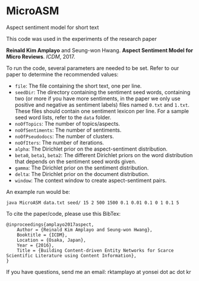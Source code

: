 # MicroASM
Aspect sentiment model for short text

This code was used in the experiments of the research paper

**Reinald Kim Amplayo** and Seung-won Hwang. **Aspect Sentiment Model for Micro Reviews**. _ICDM_, 2017.

To run the code, several parameters are needed to be set. Refer to our paper to determine the recommended values:
- `file`: The file containing the short text, one per line.
- `seedDir`: The directory containing the sentiment seed words, containing two (or more if you have more sentiments, in the paper we only use positive and negative as sentiment labels) files named `0.txt` and `1.txt`. These files should contain one sentiment lexicon per line. For a sample seed word lists, refer to the `data` folder.
- `noOfTopics`: The number of topics/aspects.
- `noOfSentiments`: The number of sentiments.
- `noOfPseudodocs`: The number of clusters.
- `noOfIters`: The number of iterations.
- `alpha`: The Dirichlet prior on the aspect-sentiment distribution.
- `beta0`, `beta1`, `beta2`: The different Dirichlet priors on the word distribution that depends on the sentiment seed words given.
- `gamma`: The Dirichlet prior on the sentiment distribution.
- `delta`: The Dirichlet prior on the document distribution.
- `window`: The context window to create aspect-sentiment pairs.

An example run would be:

`java MicroASM data.txt seed/ 15 2 500 1500 0.1 0.01 0.1 0 1 0.1 5`

To cite the paper/code, please use this BibTex:

```
@inproceedings{amplayo2017aspect,
	Author = {Reinald Kim Amplayo and Seung-won Hwang},
	Booktitle = {ICDM},
	Location = {Osaka, Japan},
	Year = {2016},
	Title = {Building Content-driven Entity Networks for Scarce Scientific Literature using Content Information},
}
```

If you have questions, send me an email: rktamplayo at yonsei dot ac dot kr
